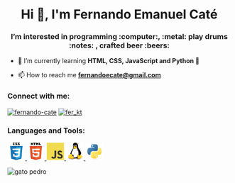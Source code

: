 <h1 align="center">Hi 👋, I'm Fernando Emanuel Caté</h1>
<h3 align="center">I’m interested in programming :computer:, :metal: play drums :notes: , crafted beer :beers:</h3>

- 🌱 I’m currently learning **HTML, CSS, JavaScript and Python :snake:**

- 📫 How to reach me **fernandoecate@gmail.com**

<h3 align="left">Connect with me:</h3>
<p align="left">
<a href="https://linkedin.com/in/fernando-cate" target="blank"><img align="center" src="https://image.flaticon.com/icons/png/512/174/174857.png" alt="fernando-cate" height="30" width="40" /></a>
<a href="https://instagram.com/fer_kt" target="blank"><img align="center" src="https://image.flaticon.com/icons/png/512/174/174855.png" alt="fer_kt" height="30" width="40" /></a>
</p>

<h3 align="left">Languages and Tools:</h3>
<p align="left"> <a href="https://www.w3schools.com/css/" target="_blank"> <img src="https://raw.githubusercontent.com/devicons/devicon/master/icons/css3/css3-original-wordmark.svg" alt="css3" width="40" height="40"/> </a> <a href="https://www.w3.org/html/" target="_blank"> <img src="https://raw.githubusercontent.com/devicons/devicon/master/icons/html5/html5-original-wordmark.svg" alt="html5" width="40" height="40"/> </a> <a href="https://developer.mozilla.org/en-US/docs/Web/JavaScript" target="_blank"> <img src="https://raw.githubusercontent.com/devicons/devicon/master/icons/javascript/javascript-original.svg" alt="javascript" width="40" height="40"/> </a> <a href="https://www.linux.org/" target="_blank"> <img src="https://raw.githubusercontent.com/devicons/devicon/master/icons/linux/linux-original.svg" alt="linux" width="40" height="40"/> </a> <a href="https://www.python.org" target="_blank"> <img src="https://raw.githubusercontent.com/devicons/devicon/master/icons/python/python-original.svg" alt="python" width="40" height="40"/> </a> </p>


![gato pedro](https://user-images.githubusercontent.com/79463279/120423937-cf1ce500-c341-11eb-8384-d815dbef14ca.jpeg)
